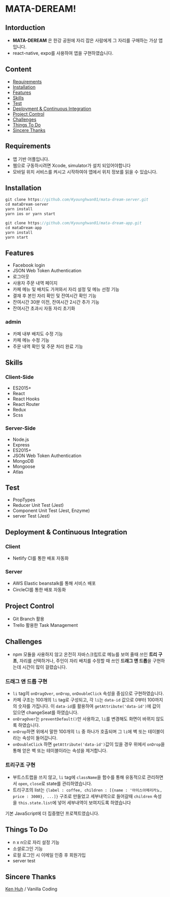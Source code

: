 # MATA-DEREAM!

## Intorduction

- **MATA-DEREAM** 은 한강 공원에 자리 잡은 사람에게 그 자리를 구매하는 가상 앱입니다.
- react-native, expo를 사용하여 앱을 구현하였습니다.

<!-- <img height="500" alt="example" src="./runmate.gif"> -->

## Content

- [Requirements](#Requirements)
- [Installation](#Installation)
- [Features](#Features)
- [Skills](#Skills)
- [Test](#Test)
- [Deployment & Continuous Integration](#Deployment-&-Continuous-Integration)
- [Project Control](#Project-Control)
- [Challenges](#Challenges)
- [Things To Do](#Things-To-Do)
- [Sincere Thanks](#Sincere-Thanks)

## Requirements

- 앱 기반 어플입니다.
- 웹으로 구동하시려면 Xcode, simulator가 설치 되있어야합니다
- 모바일 위치 서비스를 켜시고 시작하여야 앱에서 위치 정보를 읽을 수 있습니다.

## Installation

```javascript
git clone https://github.com/Kyounghwan01/mata-dream-server.git
cd mataDream-server
yarn install
yarn ios or yarn start

git clone https://github.com/Kyounghwan01/mata-dream-app.git
cd mataDream-app
yarn install
yarn start

```

## Features

- Facebook login
- JSON Web Token Authentication
- 로그아웃
- 사용자 주문 내역 페이지
- 카페 메뉴 및 배치도 가져와서 자리 설정 및 메뉴 선정 기능
- 결재 후 본인 자리 확인 및 잔여시간 확인 기능
- 잔여시간 30분 이전, 잔여시간 2시간 추가 기능
- 잔여시간 초과시 자동 자리 초기화

### admin
- 카페 내부 배치도 수정 기능
- 카페 메뉴 수정 기능
- 주문 내역 확인 및 주문 처리 완료 기능

## Skills
### Client-Side

- ES2015+
- React
- React Hooks
- React Router
- Redux
- Scss

### Server-Side

- Node.js
- Express
- ES2015+
- JSON Web Token Authentication
- MongoDB
- Mongoose
- Atlas


## Test

- PropTypes
- Reducer Unit Test (Jest)
- Component Unit Test (Jest, Enzyme)
- server Test (Jest)

## Deployment & Continuous Integration

### Client

- Netlify CI를 통한 배포 자동화

### Server
- AWS Elastic beanstalk를 통해 서비스 배포
- CircleCI를 통한 배포 자동화

## Project Control

- Git Branch 활용
- Trello 활용한 Task Management


## Challenges

- npm 모듈을 사용하지 않고 온전히 자바스크립트로 메뉴를 보여 줄때 쓰인 **트리 구조**, 자리를 선택하거나, 주인이 자리 배치를 수정할 때 쓰인 **드래그 앤 드롭**을 구현하는데 시간이 많이 걸렸습니다.

### 드래그 앤 드롭 구현
- `li` tag의 `onDragOver`, `onDrop`, `onDoubleClick` 속성을 중심으로 구현하였습니다.
- 카페 구조는 100개의 `li` tag로 구성되고, 각 `li`는 `data-id` 값으로 0부터 100까지의 숫자를 가집니다. 이 `data-id`를 활용하여 `getAttribute('data-id')`에 값이 있으면 changeSeat를 하였습니다.
- `onDragOver`는 `preventDefault()`만 사용하고, `li`를 변경해도 화면이 바뀌지 않도록 하였습니다.
- `onDrop`하면 위에서 말한 100개의 `li` 중 하나가 호출되며 그 `li`에 벽 또는 테이블이라는 속성이 들어갑니다.
- `onDoubleClick` 하면 `getAttribute('data-id')`값이 있을 경우 위에서 `onDrop`을 통해 얻은 벽 또는 테이블이라는 속성을 제거합니다.

### 트리구조 구현
- 부트스트랩을 쓰지 않고, `li` tag에 `className`을 함수를 통해 유동적으로 관리하면서 `open`, `close`로 state를 관리하였습니다.
- 트리구조의 list는
```{label : coffee, children : [{name : '아이스아메리카노, price : 3000}, ...]}``` 구조로 만들었고 세부내역으로 들어갈때 `children` 속성을 `this.state.list`에 넣어 세부내역이 보여지도록 하였습니다

기본 JavaScript에 더 집중했던 프로젝트였습니다.

## Things To Do

- n x n으로 자리 설정 기능
- 소셜로그인 기능
- 로컬 로그인 시 이메일 인증 후 회원가입
- server test



## Sincere Thanks

[Ken Huh](https://github.com/Ken123777) / Vanilla Coding
